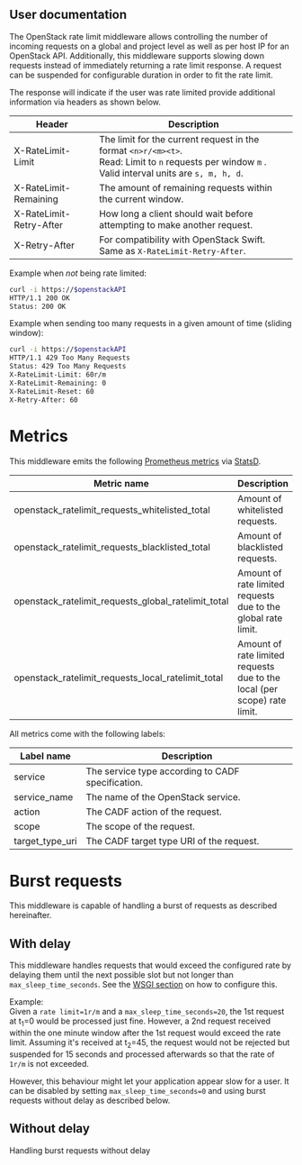User documentation
------------------

The OpenStack rate limit middleware allows controlling the number of incoming requests on a global and project level as well as per host IP for an OpenStack API.
Additionally, this middleware supports slowing down requests instead of immediately returning a rate limit response.
A request can be suspended for configurable duration in order to fit the rate limit.

The response will indicate if the user was rate limited provide additional information via headers as shown below. 

| Header                  | Description |
|-------------------------|-------------|
| X-RateLimit-Limit       | The limit for the current request in the format `<n>r/<m><t>`. <br> Read: Limit to `n` requests per window `m` <unit>. Valid interval units are `s, m, h, d`. |
| X-RateLimit-Remaining   | The amount of remaining requests within the current window. |
| X-RateLimit-Retry-After | How long a client should wait before attempting to make another request.  |
| X-Retry-After           | For compatibility with OpenStack Swift. Same as `X-RateLimit-Retry-After`. |

 
Example when *not* being rate limited:
```bash
curl -i https://$openstackAPI
HTTP/1.1 200 OK
Status: 200 OK
```

Example when sending too many requests in a given amount of time (sliding window):
```bash
curl -i https://$openstackAPI
HTTP/1.1 429 Too Many Requests
Status: 429 Too Many Requests
X-RateLimit-Limit: 60r/m
X-RateLimit-Remaining: 0
X-RateLimit-Reset: 60
X-Retry-After: 60
```


# Metrics

This middleware emits the following [Prometheus metrics](https://prometheus.io/docs/concepts/metric_types) via [StatsD](https://github.com/DataDog/datadogpy).  

| Metric name                                         | Description |
|-----------------------------------------------------|-------------|
| openstack_ratelimit_requests_whitelisted_total      | Amount of whitelisted requests. |
| openstack_ratelimit_requests_blacklisted_total      | Amount of blacklisted requests. |
| openstack_ratelimit_requests_global_ratelimit_total | Amount of rate limited requests due to the global rate limit. |
| openstack_ratelimit_requests_local_ratelimit_total  | Amount of rate limited requests due to the local (per scope) rate limit. |

All metrics come with the following labels:

| Label name      | Description |
|-----------------|-------------|
| service         | The service type according to CADF specification. |
| service_name    | The name of the OpenStack service. |
| action          | The CADF action of the request. |
| scope           | The scope of the request. |
| target_type_uri | The CADF target type URI of the request. |


# Burst requests

This middleware is capable of handling a burst of requests as described hereinafter.

## With delay

This middleware handles requests that would exceed the configured rate by delaying them until the next possible slot but not longer than `max_sleep_time_seconds`.
See the [WSGI section](install.md) on how to configure this. 

Example:  
Given a `rate limit=1r/m` and a `max_sleep_time_seconds=20`, the 1st request at t<sub>1</sub>=0 would be processed just fine. 
However, a 2nd request received within the one minute window after the 1st request would exceed the rate limit.
Assuming it's received at t<sub>2</sub>=45, the request would not be rejected but suspended for 15 seconds and processed afterwards so that the rate of `1r/m` is not exceeded. 

However, this behaviour might let your application appear slow for a user. 
It can be disabled by setting `max_sleep_time_seconds=0` and using burst requests without delay as described below.

## Without delay

Handling burst requests without delay 

